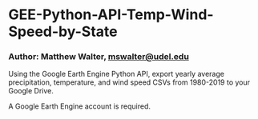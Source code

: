 # GEE-Python-API-Temp-Wind-Speed-by-State

### Author: Matthew Walter, mswalter@udel.edu

Using the Google Earth Engine Python API, export yearly average precipitation, temperature, and wind speed CSVs 
from 1980-2019 to your Google Drive.

A Google Earth Engine account is required.
